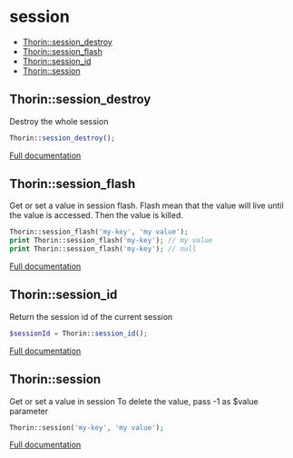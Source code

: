 # session

- [Thorin::session_destroy](#Thorin::session_destroy)
- [Thorin::session_flash](#Thorin::session_flash)
- [Thorin::session_id](#Thorin::session_id)
- [Thorin::session](#Thorin::session)
<a name="Thorin::session_destroy"></a>
## Thorin::session_destroy
Destroy the whole session
```php
Thorin::session_destroy();
```

[Full documentation](/doc/src/functions/session/t_session_destroy.md)

<a name="Thorin::session_flash"></a>
## Thorin::session_flash
Get or set a value in session flash.
Flash mean that the value will live until the value is accessed. Then the value is killed.
```php
Thorin::session_flash('my-key', 'my value');
print Thorin::session_flash('my-key'); // my value
print Thorin::session_flash('my-key'); // null
```

[Full documentation](/doc/src/functions/session/t_session_flash.md)

<a name="Thorin::session_id"></a>
## Thorin::session_id
Return the session id of the current session
```php
$sessionId = Thorin::session_id();
```

[Full documentation](/doc/src/functions/session/t_session_id.md)

<a name="Thorin::session"></a>
## Thorin::session
Get or set a value in session
To delete the value, pass -1 as $value parameter
```php
Thorin::session('my-key', 'my value');
```

[Full documentation](/doc/src/functions/session/t_session.md)
